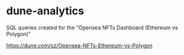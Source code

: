 # dune-analytics
SQL queries created for the "Opensea NFTs Dashboard (Ethereum vs Polygon)"

https://dune.com/sz/Opensea-NFTs-Ethereum-vs-Polygon
